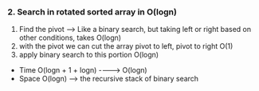 ### 2. Search in rotated sorted array in O(logn)

1. Find the pivot --> Like a binary search, but taking left or right based on other conditions, takes O(logn)
2. with the pivot we can cut the array pivot to left, pivot to right O(1)
3. apply binary search to this portion O(logn)


* Time O(logn + 1 + logn) ----> O(logn)
* Space O(logn) --> the recursive stack of binary search